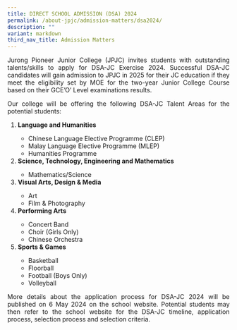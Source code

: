 ```yaml
---
title: DIRECT SCHOOL ADMISSION (DSA) 2024
permalink: /about-jpjc/admission-matters/dsa2024/
description: ""
variant: markdown
third_nav_title: Admission Matters
---
```

<div align="justify">	
	
<p>	
Jurong Pioneer Junior College (JPJC) invites students with outstanding talents/skills to apply for DSA-JC Exercise 2024. Successful DSA-JC candidates will gain admission to JPJC in 2025 for their JC education if they meet the eligibility set by MOE for the two-year Junior College Course based on their GCE’O’ Level examinations results. </p>

<p>Our college will be offering the following DSA-JC Talent Areas for the potential students:</p>
	<ol><li><b>Language and Humanities</b></li>
		<ul><li>Chinese Language Elective Programme (CLEP)</li>
			<li>Malay Language Elective Programme (MLEP)</li>
<li>Humanities Programme</li> </ul>

<li><b>Science, Technology, Engineering and Mathematics</b></li>
<ul><li>Mathematics/Science</li></ul>
	
<li><b>Visual Arts, Design &amp; Media</b></li>
<ul><li>Art</li>
	<li>Film &amp; Photography</li></ul>

<li><b>Performing Arts</b></li>
<ul><li>Concert Band</li>
<li>Choir (Girls Only)</li>
<li>Chinese Orchestra</li></ul>

<li><b>Sports &amp; Games</b></li>
<ul><li>Basketball</li> 
<li>Floorball</li>
<li>Football (Boys Only)</li>
<li>Volleyball</li></ul></ol>

<p>More details about the application process for DSA-JC 2024 will be published on 6 May 2024 on the school website. Potential students may then refer to the school website for the DSA-JC timeline, application process, selection process and selection criteria. </p>
	
	
	
	
	
	
	
	
	
	
	
	
	
	
	
	
	
	
	
	
	
	
	
	
	
	
	
	
	
	
<div hidden="">		
<div align="justify">

<iframe scrolling="no" height="1200px" width="750px" src="https://docs.google.com/document/d/e/2PACX-1vS_OtLv3I_S2aX-9BgKHfc8T39eFCKAHbMe-8-can4HHbAGoJIEIAoMxAC9QOJREQ/pub?embedded=true"></iframe>
		
	
	
	
<p>Jurong Pioneer Junior College (JPJC) invites students with outstanding talents/skills to apply for DSA-JC Exercise 2024. DSA-JC is open to all SEC4E/Sec 5NA O-Level graduating cohort studying in mainstream secondary schools. Students from non-mainstream schools and those without O-Level results, regardless of nationality, may also apply for DSA-JC.</p>

<p>Please note that <em>successful DSA-JC candidates will <b>NOT</b> be allowed to participate in the Joint Admissions Exercise. They will also <b>NOT</b> be allowed to transfer to another school after the release of the GCE ‘O’ Level examination results. They are expected to honour their commitment to the DSA-JC schools.</em></p>

<h5>Application Procedures</h5>
<ol>
<li> All applicants are to submit their application form through the website using the link: <a href="https://dsa.jpjc.edu.sg/">https://dsa.jpjc.edu.sg</a> from <b>4 May 2023</b>, Thursday, onward. All applications must be submitted by	


<ul><li><b> 7 Jul 2023</b>, Friday, 2359hrs for <u>Phase 1</u> Application</li>
	<li> <b>16 Aug 2023</b>, Wednesday, 2359hrs for <u>Phase 2</u> Application</li></ul>

</li><li>Applicants should clearly indicate their area of interest/talent/expertise and highlight their achievement for the college’s consideration.</li>
<li>Applicants who are not offered a place in Phase 1 need not re-submit an application for Phase 2 as the first application will be considered for both phases.
</li>	
<li> It is the applicant’s responsibility to provide accurate and complete information. An applicant found with false declaration will be rejected immediately.	</li>
<li>All applicants will have to submit the following documents online:	</li>
<ul><li>Secondary 3 End-of-Year and/or Secondary 4 Mid-Year results (if Mid-Year examination was conducted)</li>
<li>Latest CCA Records</li>
<li>Art Portfolio (if applicable)</li>
<li>Relevant certifications and records of achievement in national competitions related to the area of talent</li>
<li>Any other supporting documents (if applicable)</li></ul>	
<li> Shortlisted students will be invited for interview/audition/aptitude test/written assessment in JPJC if they meet the eligibility stated in the table. Please refer to the relevant areas of talent for more information.</li>

<h5><u>ENQUIRIES</u></h5>
	
<p>If you have any enquiries, please contact the following teachers:	
</p><ul><li>Ms Leo Ying Ching, Head of Department (Physical Education &amp; Co-Curricular Activities) at tel no. <a href="tel:65646878">65646878</a> or email <a href="mailto:leo_ying_ching@moe.edu.sg">leo_ying_ching@moe.edu.sg</a> or <a href="mailto:leo_ying_ching@schools.gov.sg">leo_ying_ching@schools.gov.sg</a></li></ul>
	
<ul><li>Mr Yeo Chengfeng, Acting Subject Head (Physical Education &amp; Co-Curricular Activities) at tel no. 6564 6878 or email <a href="mailto:yeo_chengfeng@schools.gov.sg">yeo_chengfeng@schools.gov.sg</a></li></ul>

	
<h5><u>DIRECT SCHOOL ADMISSION FOR JURONG PIONEER JUNIOR COLLEGE (DSA-JPJC) 2023</u></h5>	
	
<p>JPJC will consider direct admission for the following programmes and CCAs:	
	

<iframe scrolling="no" height="5900px" width="800px" src="https://docs.google.com/document/d/e/2PACX-1vTbxqDE1r90HUysziIv8DIoxtqdktBhzsAm0jlIoUeTrh2e5lzXvlDPQyPPWKFk9Q/pub?embedded=true"></iframe>				

	


</p></ol></div></div></div>